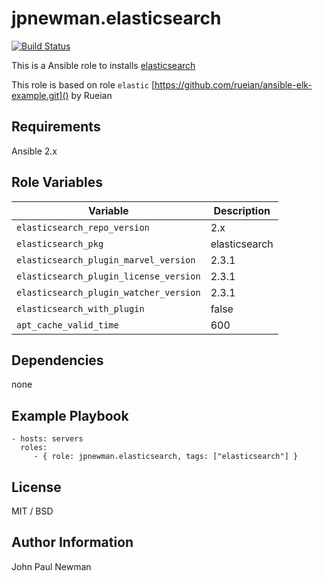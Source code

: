 # jpnewman.elasticsearch

[![Build Status](https://travis-ci.org/jpnewman/ansible-role-elasticsearch.svg?branch=master)](https://travis-ci.org/jpnewman/ansible-role-elasticsearch)

This is a Ansible role to installs [elasticsearch](https://www.elastic.co/products/elasticsearch)

This role is based on role ```elastic``` [https://github.com/rueian/ansible-elk-example.git]() by Rueian

## Requirements

Ansible 2.x

## Role Variables

|Variable|Description|
|---|---|
```elasticsearch_repo_version```|2.x|
```elasticsearch_pkg```|elasticsearch|
```elasticsearch_plugin_marvel_version```|2.3.1
```elasticsearch_plugin_license_version```|2.3.1
```elasticsearch_plugin_watcher_version```|2.3.1
|```elasticsearch_with_plugin```|false|
|```apt_cache_valid_time```|600|

## Dependencies

none

## Example Playbook

    - hosts: servers
      roles:
         - { role: jpnewman.elasticsearch, tags: ["elasticsearch"] }

## License

MIT / BSD

## Author Information

John Paul Newman
